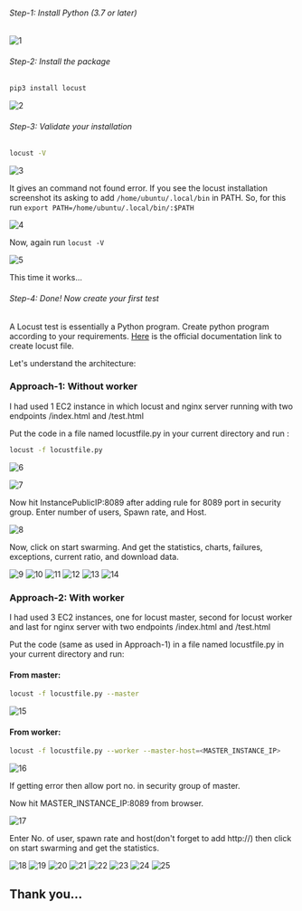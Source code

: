 ###### Step-1: Install Python (3.7 or later)

![1](https://user-images.githubusercontent.com/74168188/199009475-658cdf5c-8f16-41c0-a5e6-5cd2c07188aa.png)

###### Step-2: Install the package

```sh
pip3 install locust
```

![2](https://user-images.githubusercontent.com/74168188/201894190-b144c7c1-655d-4597-8b06-34cf72aedffd.png)

###### Step-3: Validate your installation

```sh
locust -V
```
![3](https://user-images.githubusercontent.com/74168188/201893962-8625ddbd-64ff-44a8-bab2-3c926609e655.png)

It gives an command not found error. If you see the locust installation screenshot its asking to add ```/home/ubuntu/.local/bin``` in PATH. So, for this run ```export PATH=/home/ubuntu/.local/bin/:$PATH```

![4](https://user-images.githubusercontent.com/74168188/201895145-4195ac59-370d-457f-84ea-051706523650.png)

Now, again run ```locust -V```

![5](https://user-images.githubusercontent.com/74168188/201896141-eb6fc6a1-0ff3-4a65-8245-154dca0dd9cd.png)

This time it works...

###### Step-4: Done! Now create your first test

A Locust test is essentially a Python program. Create python program according to your requirements. [Here](https://docs.locust.io/en/stable/writing-a-locustfile.html#writing-a-locustfile) is the official documentation link to create locust file.

Let's understand the architecture:

### Approach-1: Without worker

I had used 1 EC2 instance in which locust and nginx server running with two endpoints /index.html and /test.html

Put the code in a file named locustfile.py in your current directory and run :
```sh
locust -f locustfile.py
```

![6](https://user-images.githubusercontent.com/74168188/199708543-3f7e9f16-0968-4a41-8ff6-19c59741baa4.png)

![7](https://user-images.githubusercontent.com/74168188/199708706-796ad442-3416-4146-b6fd-3a3c40458bd7.png)

Now hit InstancePublicIP:8089 after adding rule for 8089 port in security group. Enter number of users, Spawn rate, and Host.

![8](https://user-images.githubusercontent.com/74168188/199709198-0ddad8ac-8882-49d9-a97e-e9d416eaad96.png)

Now, click on start swarming. And get the statistics, charts, failures, exceptions, current ratio, and download data.

![9](https://user-images.githubusercontent.com/74168188/199709636-52c08f52-0cd8-41a9-a0cc-82b035bcecd0.png)
![10](https://user-images.githubusercontent.com/74168188/199709960-8d4851b6-630a-4d13-887a-01276a9fdefc.png)
![11](https://user-images.githubusercontent.com/74168188/199710055-01a002ae-162f-4926-abd5-ebf59529d49a.png)
![12](https://user-images.githubusercontent.com/74168188/199710263-3bc312b0-0abb-4903-99d0-12e9b8b256aa.png)
![13](https://user-images.githubusercontent.com/74168188/199710270-473c450f-996b-4e91-a175-1a0be30582de.png)
![14](https://user-images.githubusercontent.com/74168188/199710290-4d39f757-2bc7-4ee2-b30a-d2e8b96a2df2.png)

### Approach-2: With worker

I had used 3 EC2 instances, one for locust master, second for locust worker and last for nginx server with two endpoints /index.html and /test.html

Put the code (same as used in Approach-1) in a file named locustfile.py in your current directory and run:

#### From master:

```sh
locust -f locustfile.py --master
```
                
![15](https://user-images.githubusercontent.com/74168188/201899121-f0836b04-0c0a-419d-8e18-5be865a5e64b.png)

#### From worker:

```sh
locust -f locustfile.py --worker --master-host=<MASTER_INSTANCE_IP>
```
                
![16](https://user-images.githubusercontent.com/74168188/201900340-1e78f868-ccdf-4fca-84fd-a4e3b0b3d474.png)
                
If getting error then allow port no. in security group of master.
                
Now hit MASTER_INSTANCE_IP:8089 from browser.

![17](https://user-images.githubusercontent.com/74168188/201902035-cf740db0-ccdc-49c9-94e0-bad72445e107.png)

Enter No. of user, spawn rate and host(don't forget to add http://) then click on start swarming and get the statistics.

![18](https://user-images.githubusercontent.com/74168188/201903141-9ba5dd8d-1d11-48dc-88c3-6875ed0c24fc.png)
![19](https://user-images.githubusercontent.com/74168188/201903206-7b54e440-bb37-435f-8f33-0d481b678ff7.png)
![20](https://user-images.githubusercontent.com/74168188/201903357-3f4413f2-9c79-477e-b35f-e6a12af0738e.png)
![21](https://user-images.githubusercontent.com/74168188/201903454-efa86d03-f2b7-4026-93fb-c926f1be2e60.png)
![22](https://user-images.githubusercontent.com/74168188/201903492-33e9bc7e-5207-47ee-9f45-6d06e8423616.png)
![23](https://user-images.githubusercontent.com/74168188/201903544-8e77d853-250a-4d2a-9a82-67209fc18797.png)
![24](https://user-images.githubusercontent.com/74168188/201903590-f8a70728-36ea-4cf2-a08f-3e11d677cec2.png)
![25](https://user-images.githubusercontent.com/74168188/201903628-7d1e2695-5f75-4d59-a181-9d70cbf68ecc.png)

## Thank you...
